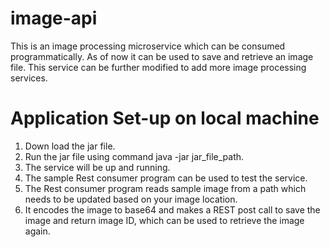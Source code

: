 # image-api
This is an image processing microservice which can be consumed programmatically. As of now it can be used to save and retrieve an image file. This service can be further modified to add more image processing services.
# Application Set-up on local machine
1.	Down load the jar file.
2.	Run the jar file using command java -jar jar_file_path.
3.	The service will be up and running.
4.	The sample Rest consumer program can be used to test the service.
5.	The Rest consumer program reads sample image from a path which needs to be updated based on your image location.
6.	It encodes the image to base64 and makes a REST post call to save the image and return image ID, which can be used to retrieve the image again.


